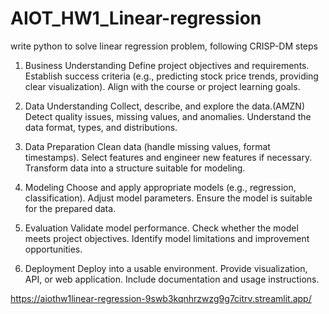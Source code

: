 # AIOT_HW1_Linear-regression
write python to solve linear regression problem, following CRISP-DM steps

1. Business Understanding
Define project objectives and requirements.
Establish success criteria (e.g., predicting stock price trends, providing clear visualization).
Align with the course or project learning goals.

2. Data Understanding
Collect, describe, and explore the data.(AMZN)
Detect quality issues, missing values, and anomalies.
Understand the data format, types, and distributions.

3. Data Preparation
Clean data (handle missing values, format timestamps).
Select features and engineer new features if necessary.
Transform data into a structure suitable for modeling.

4. Modeling
Choose and apply appropriate models (e.g., regression, classification).
Adjust model parameters.
Ensure the model is suitable for the prepared data.

5. Evaluation
Validate model performance.
Check whether the model meets project objectives.
Identify model limitations and improvement opportunities.

6. Deployment
Deploy into a usable environment.
Provide visualization, API, or web application.
Include documentation and usage instructions.

https://aiothw1linear-regression-9swb3kqnhrzwzg9g7citrv.streamlit.app/
